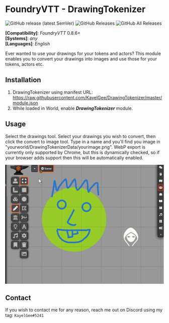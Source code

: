 # FoundryVTT - DrawingTokenizer
![GitHub release (latest SemVer)](https://img.shields.io/github/v/release/KayelGee/DrawingTokenizer?style=for-the-badge) 
![GitHub Releases](https://img.shields.io/github/downloads/KayelGee/DrawingTokenizer/latest/total?style=for-the-badge) 
![GitHub All Releases](https://img.shields.io/github/downloads/KayelGee/DrawingTokenizer/total?style=for-the-badge&label=Downloads+total)  

**[Compatibility]**: *FoundryVTT* 0.8.6+  
**[Systems]**: *any*  
**[Languages]**: *English*  

Ever wanted to use your drawings for your tokens and actors? This module enables you to convert your drawings into images and use those for your tokens, actors etc.

## Installation

1. DrawingTokenizer using manifest URL: https://raw.githubusercontent.com/KayelGee/DrawingTokenizer/master/module.json
2. While loaded in World, enable **_DrawingTokenizer_** module.

## Usage

Select the drawings tool. Select your drawings you wish to convert, then click the convert to image tool. Type in a name and you'll find you image in "yourworld/DrawingTokenizerData/yourimage.png".
WebP export is currently only supported by Chrome, but this is dynamically checked, so if your browser adds support then this will be automatically enabled.

![](DrawingTokenizer.gif)

## Contact

If you wish to contact me for any reason, reach me out on Discord using my tag: `KayelGee#5241`
